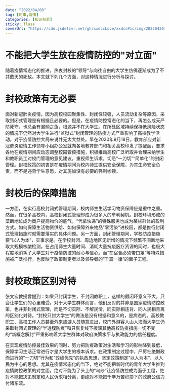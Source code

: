 ```yaml
---
date: "2022/04/08"
tag: [时事,疫情]
categories: [知识积累]
sticky: flase
coverUrl: "https://cdn.jsdelivr.net/gh/xxdccLove/xxdccPic/img/202204301221480.png" 
---
```


# 不能把大学生放在疫情防控的"对立面"

随着疫情常态化的推进，热衷封校的”领导“与向往自由的大学生仿佛逐渐成为了不共戴天的死敌。本文就下列几个方面，对这种情况进行分析与探讨。

# 封校政策有无必要

面对新冠肺炎疫情，因为高校校园聚集性、封闭性较强，人员流动复杂等原因，采取封闭式管理是有根据且必要的。但是，在疫情防控常态化的当下，再怎么成天严防死守，也总会有漏网之鱼，根源并不在大学生。在所处区域持续保持低风险状态的情况下仍然对大学生进行“监狱式”封闭管理的防疫方式严重影响了高校教学活动，对于疫情防控大局来说并无太大益处。早在2020年9月18日，教育部应对新冠肺炎疫情工作领导小组办公室就向各地教育部门和相关高校印发了提醒函，要求各地在疫情期间应动态调整校园管控措施，积极推动高校广泛听取并合理采纳学生和教职员工对校门管理的意见建议，重视师生诉求，切忌“一刀切”“简单化”的封闭管理。封校政策的初衷是在疫情期间为校内师生提供安全保障，为其生命安全负责，而不是违背学生意愿，对其施加没有必要的强制枷锁。

# 封校后的保障措施

一方面，在实行高校封闭式管理期间，校内师生生活学习物资保障应是重中之重。然而，在很多高校内，高校封闭式管理却成为很多人的牟利契机。封校环境形成的垄断地位成为商户提高物价的底气，“代拿快递”的特殊服务也成为某些群体的盈利方式。如何保障生活物资供给、如何保障外来物品"零污染"进校园，都是推行封闭式管理措施时就需要落实的具体问题。另一方面，封闭管理期间，学校防疫措施要“以人为本”，实事求是。在学校封闭、周边地区无新增的情况下频繁不间断地采取大规模核酸检测，在占用师生大量时间、消耗大量抗疫医疗资源的同时，也极大程度地消耗了大学生对于疫情防控的耐心与信心。而“在宿舍必须带口罩”等特殊措施被广泛推行，也反映了政策制定者以及领导者的“千篇一律”的面子工程。

# 封校政策区别对待

张文宏教授曾提到：如果只封闭学生，不封闭教职工，这样的假闭环意义不大，只会让学生们的心里难受。对于大学生群体而言，他们反对的并非是国家疫情防控政策，也并非封闭式管理，而是不切实际、不解民情，同实际相违背、同人民相背离的区别化对待。“封校只封大学生”的做法是没有根据和意义的，是病态的。高校教职工、高校工作人员甚至外来旅游人员随意进出，校门外游客人山人海而大学生仍采取封闭式管理的“半透膜防疫”和只恢复线下授课其他高校防疫措施一切不变的“新概念解封”严重影响着大学生群体对政府决策水平与执政能力的信任程度。

在实现疫情防控最佳效果的同时，努力把防疫政策对生活和学习的影响降到最低，保障学习生活正常进行才是大学生的根本诉求。在政策制定过程中，严厉杜绝懒政而进行的”一刀切“行为和”政绩优先“的执政思想，坚定政策制定”以人为本“、以人民为中心的思想。尤其在疫情常态化的当下，绝对不能把新时代的青年大学生推到疫情防控政策的对立面，绝对不能为了头上的“乌纱”让疫情防控成为面子工程，绝对不能把决策制定和人民诉求相分离，更绝对不能把千辛万苦积攒下的政府公信力付诸东流。